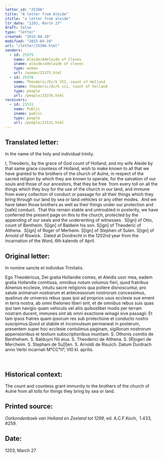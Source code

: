 ```yaml
---
letter_id: "25386"
title: "A letter from Aleide"
ititle: "a letter from aleide"
ltr_date: "1203, March 27"
draft: false
type: "letter"
created: "2015-04-10"
modified: "2015-04-10"
url: "/letter/25386.html"
senders:
  - id: 25375
    name: Aleide/Adelaide of Cleves
    iname: aleide/adelaide of cleves
    type: woman
    url: /woman/25375.html
  - id: 25376
    name: Theoderic/Dirk VII, count of Holland
    iname: theoderic/dirk vii, count of holland
    type: people
    url: /people/25376.html
receivers:
  - id: 21531
    name: Public
    iname: public
    type: people
    url: /people/21531.html
---
```

<h2> Translated letter:</h2><p class="Bodytext51">In the name of the holy and individual trinity.</p><p class="Bodytext51">I, Theoderic, by the grace of God count of Holland, and my wife Aleide by that same grace countess of Holland, wish to make known to all that we have granted to the brothers of the church of Aulne, in respect of the sacred religion by which they are known to operate, for the salvation of our souls and those of our ancestors, that they be free&nbsp; from every toll on all the things which they buy for the use of the church in our land, and immune from every collection of conduct or passage for all their things which they bring through our land by sea or land vehicles or any other modes.&nbsp; And we have taken those brothers as well as their things under our protection and [safe] conduct.&nbsp; That this remain stable and untroubled in posterity, we have conferred the present page on this to the church, protected by the appending of our seals and the underwriting of witnesses.&nbsp; S[ign] of Otto, count of Bentheim. S[ign] of Baldwin his son. S[ign] of Theoderic of Althena.&nbsp; S[ign] of Roger of Merheim. S[ign] of Stephen of Sulen. S[ign] of Arnold of Riswick.&nbsp; Dated at Dordrecht in the 1202nd year from the incarnation of the Word, 6th kalends of April.</p><h2 class="mt-4"> Original letter:</h2><p class="Bodytext61">In nomine sancte et individue Trinitatis.</p><p class="Bodytext61">Ego Theodericus, Dei gratia Hollandie comes, et Aleidis uxor mea, eadem gratia Hollandie comitissa, omnibus notum volumus fieri, quod fratribus Alnensis ecclesie, intuitu sacre religionis qua pollere disnoscuntur, pro salute animarum nostrarum et antecessorum nostrorum concessimus, quatinus de universis rebus quas ipsi ad proprios usus ecclesie sue ement in terra nostra, ab omni theloneo liberi sint, et de omnibus rebus suis quas ipsi tam navigio quam vehiculo vel aliis quibuslibet modis per terram nostram ducent, immunes sint ab omni exactione winagii sive passagii. Et tam ipsos fratres quam ipsorum res sub protectione et conducto nostro suscipimus.Quod ut stabile et inconvulsum permaneat in posterum, presentem super hoc ecclesie contulimus paginam, sigillorum nostrorum appensionibus et testium subscriptionibus munitam. S. Othonis comitis de Benthehem. S. Balduyni filii eius. S. Theoderici de Althena. S. [R]ogeri de Mercheim. S. Stephani de Su[l]en. S. Arnoldi de Risuich. Datum Durdrach anno Verbi incarnati M°CC°II°, VI0 kl. aprilis.</p><p class="Bodytext61">&nbsp;</p><h2 class="mt-4"> Historical context:</h2><p>The count and countess grant immunity to the brothers of the church of Aulne from all tolls for things they bring by sea or land.</p><h2 class="mt-4"> Printed source:</h2><p class="Bodytext51"><i>Oorkondenboek van Holland en Zeeland tot 1299</i>, ed. A.C.F.Koch, &nbsp;1.433, #259.</p><h2 class="mt-4"> Date:</h2>1203, March 27
